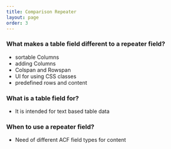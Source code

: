 ```yaml
---
title: Comparison Repeater
layout: page
order: 3
---
```

### What makes a table field different to a repeater field?
* sortable Columns
* adding Columns
* Colspan and Rowspan
* UI for using CSS classes
* predefined rows and content

### What is a table field for?
* It is intended for text based table data

### When to use a repeater field?
* Need of different ACF field types for content
